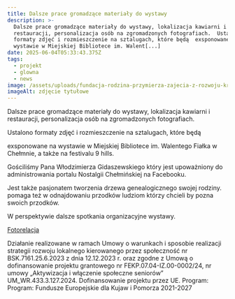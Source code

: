 ```yaml
---
title: Dalsze prace gromadzące materiały do wystawy
description: >-
  Dalsze prace gromadzące materiały do wystawy, lokalizacja kawiarni i
  restauracji, personalizacja osób na zgromadzonych fotografiach.  Ustalono
  formaty zdjęć i rozmieszczenie na sztalugach, które będą  exsponowane na
  wystawie w Miejskiej Bibliotece im. Walent[...]
date: 2025-06-04T05:33:43.375Z
tags:
  - projekt
  - glowna
  - news
image: /assets/uploads/fundacja-rodzina-przymierza-zajecia-z-rozwoju-kreatywnosci.jpg
imageAlt: zdjęcie tytułowe
---
```

Dalsze prace gromadzące materiały do wystawy, lokalizacja kawiarni i restauracji, personalizacja osób na zgromadzonych fotografiach.

Ustalono formaty zdjęć i rozmieszczenie na sztalugach, które będą 

exsponowane  na wystawie  w Miejskiej Bibliotece im. Walentego Fiałka w Chełmnie, a także na festivalu  9 hills.

Gościliśmy Pana Włodzimierza Gidaszewskiego który jest upoważniony do administrowania portalu Nostalgii Chełmińskiej na Facebooku.

Jest także pasjonatem tworzenia drzewa genealogicznego  swojej rodziny. pomaga też w  odnajdowaniu przodków ludziom którzy chcieli by pozna swoich przodków.

W perspektywie dalsze spotkania organizacyjne wystawy.

[Fotorelacja](https://www.facebook.com/permalink.php?story_fbid=pfbid02uC7TfiokBzDsY8DkshHf6ia1x9S5ZvhMjCw8Yn173QKehgQHv1D3BE9Z7vw9V2Ddl&id=100083120837420)



Działanie realizowane w ramach Umowy o warunkach i sposobie realizacji strategii rozwoju lokalnego kierowanego przez społeczność nr BSK.7161.25.6.2023 z dnia 12.12.2023 r. oraz zgodne z Umową o dofinansowanie projektu grantowego nr FEKP.07.04-IZ.00-0002/24, nr umowy „Aktywizacja i włączenie społeczne seniorów” UM_WR.433.3.127.2024. Dofinansowanie projektu przez UE. Program: Program: Fundusze Europejskie dla Kujaw i Pomorza 2021-2027
